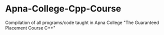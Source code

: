 # Apna-College-Cpp-Course
Compilation of all programs/code taught in Apna College "The Guaranteed Placement Course C++"

